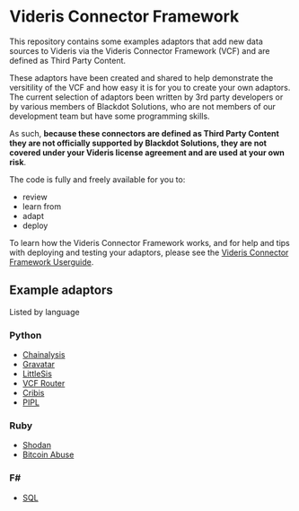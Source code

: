 # Videris Connector Framework
This repository contains some examples adaptors that add new data sources to Videris via the Videris Connector Framework (VCF) and are defined as Third Party Content. 

These adaptors have been created and shared to help demonstrate the versitility of the VCF and how easy it is for you to create your own adaptors. The current selection of adaptors been written by 3rd party developers or by various members of Blackdot Solutions, who are not members of our development team but have some programming skills. 

As such, **because these connectors are defined as Third Party Content they are not officially supported by Blackdot Solutions, they are not covered under your Videris license agreement and are used at your own risk**.

The code is fully and freely available for you to:
 * review
 * learn from
 * adapt
 * deploy

To learn how the Videris Connector Framework works, and for help and tips with deploying and testing your adaptors, please see the [Videris Connector Framework Userguide](/docs/VCF_Guide.md).

## Example adaptors

Listed by language

### Python

* [Chainalysis](/Chainalysis/)
* [Gravatar](/Gravatar/)
* [LittleSis](/LittleSis/)
* [VCF Router](/VCF_Router/)
* [Cribis](/Cribis/)
* [PIPL](/pipl/)

### Ruby

* [Shodan](/Shodan/)
* [Bitcoin Abuse](/Bitcoin%20Abuse/)

### F#

* [SQL](/Sql/)
